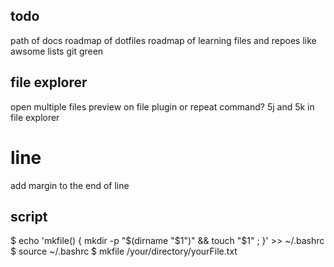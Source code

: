 

## todo
path of docs
roadmap of dotfiles
roadmap of learning files and repoes like awsome lists
git green


## file explorer
open multiple files
preview on file plugin or repeat command?
5j and 5k in file explorer

# line
add margin to the end of line


## script
$ echo 'mkfile() { mkdir -p "$(dirname "$1")" && touch "$1" ;  }' >> ~/.bashrc
$ source ~/.bashrc
$ mkfile /your/directory/yourFile.txt
